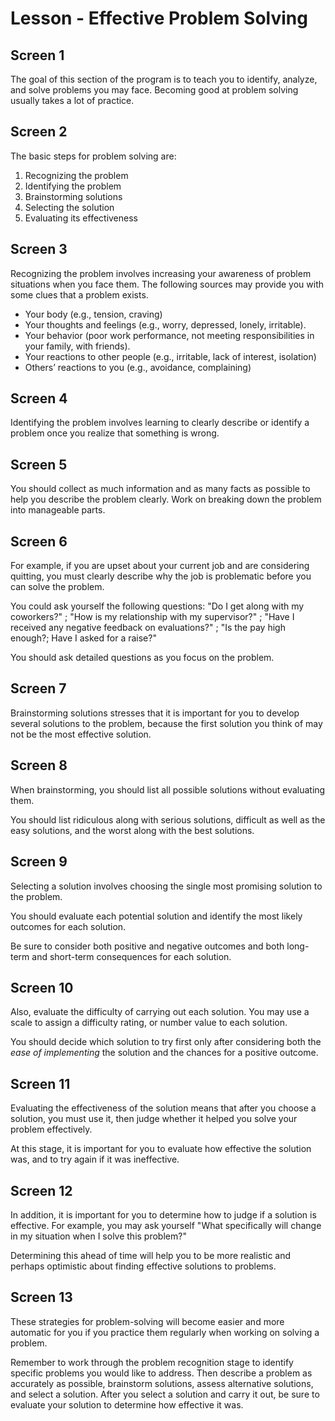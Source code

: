 # Lesson - Effective Problem Solving

## Screen 1
The goal of this section of the program is to teach you to identify, analyze, and solve problems you may face. Becoming good at problem solving usually takes a lot of practice.

## Screen 2
The basic steps for problem solving are:

1. Recognizing the problem
2. Identifying the problem
3. Brainstorming solutions
4. Selecting the solution
5. Evaluating its effectiveness

## Screen 3
Recognizing the problem involves increasing your awareness of problem situations when you face them. The following sources may provide you with some clues that a problem exists.

- Your body (e.g., tension, craving)
- Your thoughts and feelings (e.g., worry, depressed, lonely, irritable).
- Your behavior (poor work performance, not meeting responsibilities in your family, with friends).
- Your reactions to other people (e.g., irritable, lack of interest, isolation) 
- Others’ reactions to you (e.g., avoidance, complaining)

## Screen 4
Identifying the problem involves learning to clearly describe or identify a problem once you realize that something is wrong.

## Screen 5
You should collect as much information and as many facts as possible to help you describe the problem clearly. Work on breaking down the problem into manageable parts.

## Screen 6
For example, if you are upset about your current job and are considering quitting, you must clearly describe why the job is problematic before you can solve the problem.

You could ask yourself the following questions:
"Do I get along with my coworkers?" ; "How is my relationship with my supervisor?" ; "Have I received any negative feedback on evaluations?" ; "Is the pay high enough?; Have I asked for a raise?"

You should ask detailed questions as you focus on the problem.

## Screen 7
Brainstorming solutions stresses that it is important for you to develop several solutions to the problem, because the first solution you think of may not be the most effective solution.

## Screen 8
When brainstorming, you should list all possible solutions without evaluating them.

You should list ridiculous along with serious solutions, difficult as well as the easy solutions, and the worst along with the best solutions.

## Screen 9
Selecting a solution involves choosing the single most promising solution to the problem.

You should evaluate each potential solution and identify the most likely outcomes for each solution.

Be sure to consider both positive and negative outcomes and both long-term and short-term consequences for each solution.

## Screen 10
Also, evaluate the difficulty of carrying out each solution. You may use a scale to assign a difficulty rating, or number value to each solution.

You should decide which solution to try first only after considering both the *ease of implementing* the solution and the chances for a positive outcome.

## Screen 11
Evaluating the effectiveness of the solution means that after you choose a solution, you must use it, then judge whether it helped you solve your problem effectively.

At this stage, it is important for you to evaluate how effective the solution was, and to try again if it was ineffective.

## Screen 12
In addition, it is important for you to determine how to judge if a solution is effective. For example, you may ask yourself "What specifically will change in my situation when I solve this problem?"

Determining this ahead of time will help you to be more realistic and perhaps optimistic about finding effective solutions to problems.

## Screen 13
These strategies for problem-solving will become easier and more automatic for you if you practice them regularly when working on solving a problem.

Remember to work through the problem recognition stage to identify specific problems you would like to address. Then describe a problem as accurately as possible, brainstorm solutions, assess alternative solutions, and select a solution. After you select a solution and carry it out, be sure to evaluate your solution to determine how effective it was.

